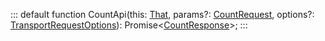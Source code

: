 :::
default function CountApi(this: [That](./That.md), params?: [CountRequest](./CountRequest.md), options?: [TransportRequestOptions](./TransportRequestOptions.md)): Promise<[CountResponse](./CountResponse.md)>;
:::
